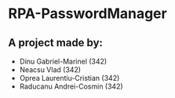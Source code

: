 # RPA-PasswordManager
 
## A project made by:
- Dinu Gabriel-Marinel (342)
- Neacsu Vlad (342)
- Oprea Laurentiu-Cristian (342)
- Raducanu Andrei-Cosmin (342)